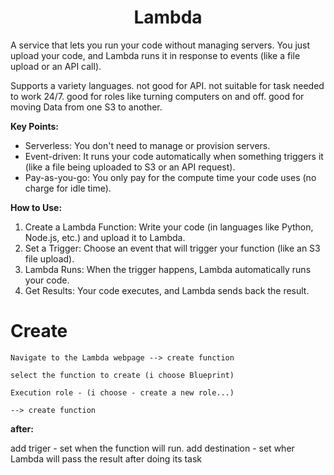 <div align="center">

# **Lambda**
</div>

 A service that lets you run your code without managing servers. You just upload your code, and Lambda runs it in response to events (like a file upload or an API call).

Supports a variety languages.
not good for API.
not suitable for task needed to work 24/7.
good for roles like turning computers on and off.
good for moving Data from one S3 to another.

__Key Points:__

  * Serverless: You don't need to manage or provision servers.
  * Event-driven: It runs your code automatically when something triggers it (like a file being uploaded to S3 or an API request).
  * Pay-as-you-go: You only pay for the compute time your code uses (no charge for idle time).

__How to Use:__

  1. Create a Lambda Function: Write your code (in languages like Python, Node.js, etc.) and upload it to Lambda.
  2. Set a Trigger: Choose an event that will trigger your function (like an S3 file upload).
  3. Lambda Runs: When the trigger happens, Lambda automatically runs your code.
  4. Get Results: Your code executes, and Lambda sends back the result.

# Create

    Navigate to the Lambda webpage --> create function

    select the function to create (i choose Blueprint)

    Execution role - (i choose - create a new role...)

    --> create function

 __after:__

   add triger - set when the function will run.
   add destination - set wher Lambda will pass the result after doing its task
    
    
